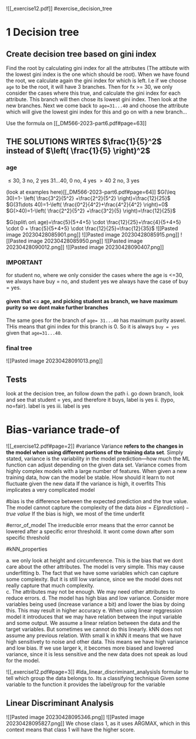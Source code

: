 ![[_exercise12.pdf]]
#exercise_decision_tree 
# 1 Decision tree
## Create decision tree based on gini index
Find the root by calculating gini index for all the attributes (The attibute with the lowest gini index is the one which should be root).
When we have found the root, we calculate again the gini index for which is left. I.e if we choose `age` to be the root, it will have 3 branches. Then for fx >= 30, we only consider the cases where this true, and calculate the gini index for each attribute. This branch will then chose its lowest gini index. Then look at the new branches.
Next we come back to `age=31...40` and choose the attribute which will give the lowest gini index for this and go on with a new branch...

Use the formula on
[[_DM566-2023-part6.pdf#page=63]]
## THE SOLUTIONS WIRTES $\frac{1}{5}^2$ instead of $\left( \frac{1}{5} \right)^2$
### age
$\leq 30$, 3 no, 2 yes
$31\dots 40$, 0 no, 4 yes
$>40$ 2 no, 3 yes

(look at examples here)[[_DM566-2023-part6.pdf#page=64]]
$G(\leq 30)=1- \left( \frac{3^2}{5^2} +\frac{2^2}{5^2} \right)=\frac{12}{25}$
$G(31\dots 40)=1-\left(  \frac{0^2}{4^2}+\frac{4^2}{4^2} \right)=0$
$G(>40)=1-\left(  \frac{2^2}{5^2} +\frac{3^2}{5} \right)=\frac{12}{25}$

$G(split\ on\ age)=\frac{5}{5+4+5} \cdot \frac{12}{25}+\frac{4}{5+4+5} \cdot 0 + \frac{5}{5+4+5} \cdot \frac{12}{25}=\frac{12}{35}$
![[Pasted image 20230428085901.png]]
![[Pasted image 20230428085915.png]]
![[Pasted image 20230428085950.png]]
![[Pasted image 20230428090012.png]]
![[Pasted image 20230428090407.png]]
### IMPORTANT
for student no, where we only consider the cases where the age is <=30, we always have buy = no, and student yes we always have the case of buy = yes.
#### given that <= age,  and picking student as branch, we have maximum purity so we dont make further branches 

The same goes for the branch of `age= 31...40` has maximum purity aswel. THis means that gini index for this branch is 0. So it is always `buy = yes` given that `age=31...40`.

### final tree
![[Pasted image 20230428091013.png]]
## Tests
look at the decision tree, an follow down the path 
i. go down branch, look and see that student = yes, and therefore it buys, label is yes
ii. (typo, no=fair). label is yes
iii. label is yes

# Bias-variance trade-of
![[_exercise12.pdf#page=2]]
#variance Variance **refers to the changes in the model when using different portions of the training data set**. Simply stated, variance is the variability in the model prediction—how much the ML function can adjust depending on the given data set. Variance comes from highly complex models with a large number of features.
When given a new training data, how can the model be stable. How should it learn to not fluctuate given the new data 
If the variance is high, it overfits
This implicates a very complicated model

#bias is the difference between the expected prediction and the true value. The model cannot capture the complexity of the data
$bias=E(prediction) - true \ value$
If the bias is high, we most of the time underfit

#error_of_model 
The irreducible error means that the error cannot be lowered after a specific error threshold. It wont come down after som specific threshold

#kNN_properties

a. we only look at height and circumference. This is the bias that we dont care about the other attributes. The model is very simple. This may cause underfitting
b. The fact that we have some variables which can capture some complexity. But it is still low variance, since we the model does not really capture that much complexity.  
c. The attributes may not be enough. We may need other attributes to reduce errors.
d. The model has  high bias and low variance. Consider more variables being used (increase variance a bit) and lower the bias by doing this. This may result in higher accuracy 
e.  When using linear reggression model it introduces that we may have relation between the input variable and some output. We assume a linear relation between the data and the target variables. But sometimes we cannot do this linearly. 
kNN does not assume any previous relation. With small k in kNN it means that we have high sensitivety to noise and other data. This means we have high variance and low bias. If we use larger k, it becomes more biased and lowered variance, since it is less sensitive and the new data does not speak as loud for the model.

![[_exercise12.pdf#page=3]]
#lda_linear_discriminant_analysisIs formular to tell which group the data belongs to. Its a classifying technique
Given some variable to the function it provides the label/group for the variable

## Linear Discriminant Analysis
![[Pasted image 20230428095346.png]]
![[Pasted image 20230428095827.png]]
We chose class 1, as it uses ARGMAX, which in this context means that class 1 will have the higher score.